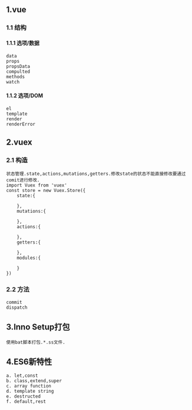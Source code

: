 ## 1.vue
### 1.1 结构
#### 1.1.1 选项/数据
    data
    props
    propsData
    compulted
    methods
    watch

#### 1.1.2 选项/DOM
    el
    template
    render
    renderError
    

## 2.vuex
### 2.1 构造
    状态管理.state,actions,mutations,getters.修改state的状态不能直接修改要通过comit进行修改.
    import Vuex from 'vuex'
    const store = new Vuex.Store({
        state:{

        },
        mutations:{

        },
        actions:{

        },
        getters:{

        },
        modules:{
            
        }
    })
### 2.2 方法
    commit
    dispatch

## 3.Inno Setup打包
    使用bat脚本打包.*.ss文件.

## 4.ES6新特性
    a. let,const
    b. class,extend,super
    c. array function
    d. template string
    e. destructed
    f. default,rest